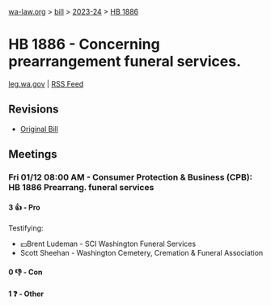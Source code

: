 [wa-law.org](/) > [bill](/bill/) > [2023-24](/bill/2023-24/) > [HB 1886](/bill/2023-24/hb/1886/)

# HB 1886 - Concerning prearrangement funeral services.
[leg.wa.gov](https://app.leg.wa.gov/billsummary?BillNumber=1886&Year=2023&Initiative=false) | [RSS Feed](./rss.xml)

## Revisions
* [Original Bill](1/)

## Meetings
### Fri 01/12 08:00 AM - Consumer Protection & Business (CPB): HB 1886 Prearrang. funeral services
#### 3 👍 - Pro
Testifying:
* 💵Brent Ludeman - SCI Washington Funeral Services
* Scott Sheehan - Washington Cemetery, Cremation & Funeral Association

#### 0 👎 - Con

#### 1 ❓ - Other
